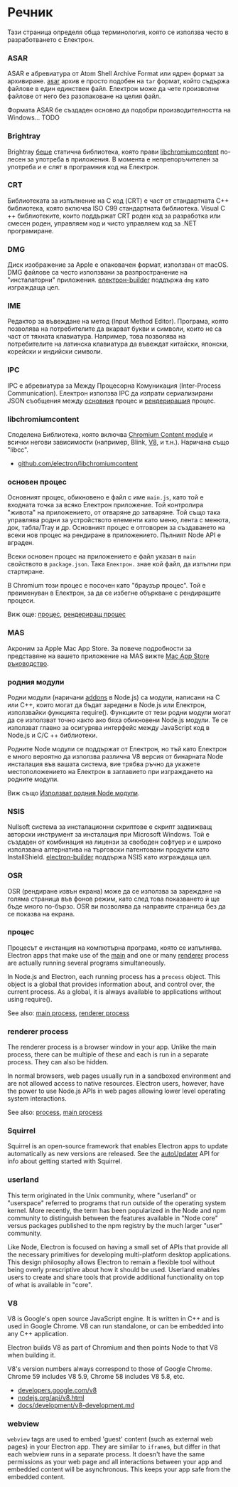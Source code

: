 # Речник

Тази страница определя обща терминология, която се използва често в разработването с Електрон.

### ASAR

ASAR е абревиатура от Atom Shell Archive Format или ядрен формат за архивиране. [asar](https://github.com/electron/asar) архив е просто подобен на `tar` формат, който съдържа файлове в един единствен файл. Електрон може да чете произволни файлове от него без разопаковане на целия файл.

Формата ASAR бе създаден основно да подобри производителността на Windows... TODO

### Brightray

Brightray [беше](https://github.com/electron-archive/brightray) статична библиотека, която прави [libchromiumcontent](#libchromiumcontent) по-лесен за употреба в приложения. В момента е непрепоръчителен за употреба и е слят в програмния код на Електрон.

### CRT

Библиотеката за изпълнение на C код (CRT) е част от стандартната C++ библиотека, която включва ISO C99 стандартната библиотека. Visual C ++ библиотеките, които поддържат CRT роден код за разработка или смесен роден, управляем код и чисто управляем код за .NET програмиране.

### DMG

Диск изображение за Apple е опаковачен формат, използван от macOS. DMG файлове са често използвани за разпространение на "инсталаторни" приложения. [електрон-builder](https://github.com/electron-userland/electron-builder) поддържа `dmg` като изграждаща цел.

### IME

Редактор за въвеждане на метод (Input Method Editor). Програма, която позволява на потребителите да вкарват букви и символи, които не са част от тяхната клавиатура. Например, това позволява на потребителите на латинска клавиатура да въвеждат китайски, японски, корейски и индийски символи.

### IPC

IPC е абревиатура за Между Процесорна Комуникация (Inter-Process Communication). Електрон използва IPC да изпрати сериализирани JSON съобщения между [основния](#main-process) процес и [рендериращия](#renderer-process) процес.

### libchromiumcontent

Споделена Библиотека, която включва [Chromium Content module](https://www.chromium.org/developers/content-module) и всички негови зависимости (например, Blink, [V8](#v8), и т.н.). Наричана също "libcc".

- [github.com/electron/libchromiumcontent](https://github.com/electron/libchromiumcontent)

### основен процес

Основният процес, обикновено е файл с име `main.js`, като той е входната точка за всяко Електрон приложение. Той контролира "живота" на приложението, от отваряне до затваряне. Той също така управлява родни за устройството елементи като меню, лента с менюта, док, табла/Tray и др. Основният процес е отговорен за създаването на всеки нов процес на рендиране в приложението. Пълният Node API е вграден.

Всеки основен процес на приложението е файл указан в `main` свойството в `package.json`. Така `Електрон.` знае кой файл, да изпълни при стартиране.

В Chromium този процес е посочен като "браузър процес". Той е преименуван в Електрон, за да се избегне объркване с рендиращите процеси.

Виж още: [процес](#process), [рендериращ процес](#renderer-process)

### MAS

Акроним за Apple Mac App Store. За повече подробности за представяне на вашето приложение на MAS вижте [Mac App Store ръководство](tutorial/mac-app-store-submission-guide.md).

### родния модули

Родни модули (наричани [addons](https://nodejs.org/api/addons.html) в Node.js) са модули, написани на C или C++, които могат да бъдат заредени в Node.js или Електрон, използвайки функцията require(). Функциите от тези родни модули могат да се използват точно както ако бяха обикновени Node.js модули. Те се използват главно за осигурява интерфейс между JavaScript код в Node.js и C/C ++ библиотеки.

Родните Node модули се поддържат от Eлектрон, но тъй като Eлектрон е много вероятно да използва различна V8 версия от бинарната Node инсталация във вашата система, вие трябва ръчно да укажете местоположението на Електрон в заглавието при изграждането на родните модули.

Виж също [Използват родния Node модули](tutorial/using-native-node-modules.md).

### NSIS

Nullsoft система за инсталационни скриптове е скрипт задвижващ авторски инструмент за инсталация при Microsoft Windows. Той е създаден от комбинация на лицензи за свободен софтуер и е широко използвана алтернатива на търговски патентовани продукти като InstallShield. [electron-builder](https://github.com/electron-userland/electron-builder) поддържа NSIS като изграждаща цел.

### OSR

OSR (рендиране извън екрана) може да се използва за зареждане на голяма страница във фонов режим, като след това показването ѝ ще бъде много по-бързо. OSR ви позволява да направите страница без да се показва на екрана.

### процес

Процесът е инстанция на компютърна програма, която се изпълнява. Electron apps that make use of the [main](#main-process) and one or many [renderer](#renderer-process) process are actually running several programs simultaneously.

In Node.js and Electron, each running process has a `process` object. This object is a global that provides information about, and control over, the current process. As a global, it is always available to applications without using require().

See also: [main process](#main-process), [renderer process](#renderer-process)

### renderer process

The renderer process is a browser window in your app. Unlike the main process, there can be multiple of these and each is run in a separate process. They can also be hidden.

In normal browsers, web pages usually run in a sandboxed environment and are not allowed access to native resources. Electron users, however, have the power to use Node.js APIs in web pages allowing lower level operating system interactions.

See also: [process](#process), [main process](#main-process)

### Squirrel

Squirrel is an open-source framework that enables Electron apps to update automatically as new versions are released. See the [autoUpdater](api/auto-updater.md) API for info about getting started with Squirrel.

### userland

This term originated in the Unix community, where "userland" or "userspace" referred to programs that run outside of the operating system kernel. More recently, the term has been popularized in the Node and npm community to distinguish between the features available in "Node core" versus packages published to the npm registry by the much larger "user" community.

Like Node, Electron is focused on having a small set of APIs that provide all the necessary primitives for developing multi-platform desktop applications. This design philosophy allows Electron to remain a flexible tool without being overly prescriptive about how it should be used. Userland enables users to create and share tools that provide additional functionality on top of what is available in "core".

### V8

V8 is Google's open source JavaScript engine. It is written in C++ and is used in Google Chrome. V8 can run standalone, or can be embedded into any C++ application.

Electron builds V8 as part of Chromium and then points Node to that V8 when building it.

V8's version numbers always correspond to those of Google Chrome. Chrome 59 includes V8 5.9, Chrome 58 includes V8 5.8, etc.

- [developers.google.com/v8](https://developers.google.com/v8)
- [nodejs.org/api/v8.html](https://nodejs.org/api/v8.html)
- [docs/development/v8-development.md](development/v8-development.md)

### webview

`webview` tags are used to embed 'guest' content (such as external web pages) in your Electron app. They are similar to `iframe`s, but differ in that each webview runs in a separate process. It doesn't have the same permissions as your web page and all interactions between your app and embedded content will be asynchronous. This keeps your app safe from the embedded content.